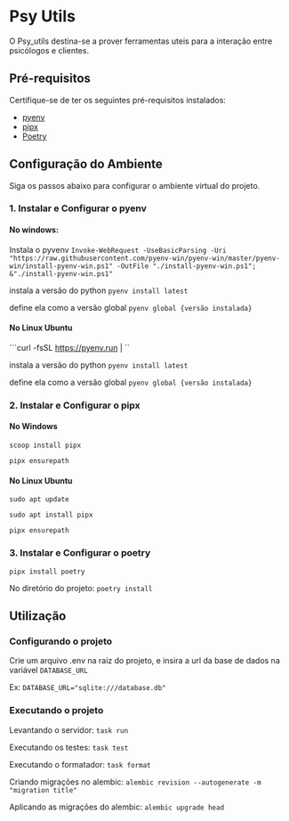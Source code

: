 # Psy Utils

O Psy_utils destina-se a prover ferramentas uteis para a interação entre psicólogos e clientes.

## Pré-requisitos

Certifique-se de ter os seguintes pré-requisitos instalados:

- [pyenv](https://github.com/pyenv/pyenv)
- [pipx](https://pipxproject.github.io/pipx/)
- [Poetry](https://python-poetry.org/)

## Configuração do Ambiente

Siga os passos abaixo para configurar o ambiente virtual do projeto.

### 1. Instalar e Configurar o pyenv

#### No windows:

Instala o pyvenv
```Invoke-WebRequest -UseBasicParsing -Uri "https://raw.githubusercontent.com/pyenv-win/pyenv-win/master/pyenv-win/install-pyenv-win.ps1" -OutFile "./install-pyenv-win.ps1"; &"./install-pyenv-win.ps1"```

instala a versão do python
```pyenv install latest```

define ela como a versão global
```pyenv global {versão instalada}```

#### No Linux Ubuntu

```curl -fsSL https://pyenv.run | ``

instala a versão do python
```pyenv install latest```

define ela como a versão global
```pyenv global {versão instalada}```

### 2. Instalar e Configurar o pipx

#### No Windows

```scoop install pipx ``` 

```pipx ensurepath```

#### No Linux Ubuntu

```sudo apt update```

```sudo apt install pipx```

```pipx ensurepath```

### 3. Instalar e Configurar o poetry

```pipx install poetry```

No diretório do projeto:
```poetry install```

## Utilização

### Configurando o projeto
Crie um arquivo .env na raiz do projeto, e insira a url da base de dados na variável ```DATABASE_URL```

Ex: ```DATABASE_URL="sqlite:///database.db"```

### Executando o projeto
Levantando o servidor: ```task run```

Executando os testes: ```task test```

Executando o formatador: ```task format```

Criando migrações no alembic: ```alembic revision --autogenerate -m "migration title"```

Aplicando as migrações do alembic: ```alembic upgrade head```
